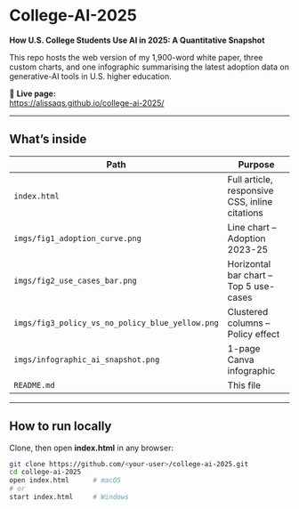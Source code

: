 # College-AI-2025
**How U.S. College Students Use AI in 2025: A Quantitative Snapshot**

This repo hosts the web version of my 1,900-word white paper, three custom charts, and one infographic summarising the latest adoption data on generative-AI tools in U.S. higher education.

🔗 **Live page:**  
https://alissaqs.github.io/college-ai-2025/

---

## What’s inside
| Path | Purpose |
|------|---------|
| `index.html` | Full article, responsive CSS, inline citations |
| `imgs/fig1_adoption_curve.png` | Line chart – Adoption 2023-25 |
| `imgs/fig2_use_cases_bar.png` | Horizontal bar chart – Top 5 use-cases |
| `imgs/fig3_policy_vs_no_policy_blue_yellow.png` | Clustered columns – Policy effect |
| `imgs/infographic_ai_snapshot.png` | 1-page Canva infographic |
| `README.md` | This file |

---

## How to run locally
Clone, then open **index.html** in any browser:

```bash
git clone https://github.com/<your-user>/college-ai-2025.git
cd college-ai-2025
open index.html      # macOS
# or
start index.html     # Windows
